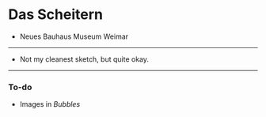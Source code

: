 # Das Scheitern
* Neues Bauhaus Museum Weimar

---

* Not my cleanest sketch, but quite okay.

---

### To-do
* Images in *Bubbles*
